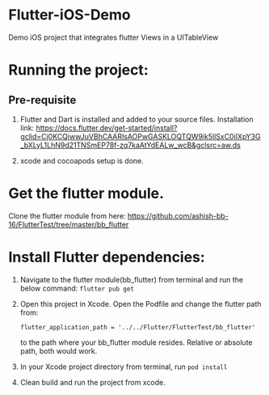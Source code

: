 # Flutter-iOS-Demo
Demo iOS project that integrates flutter Views in a UITableView


# Running the project:

## Pre-requisite
1) Flutter and Dart is installed and added to your source files.
Installation link: https://docs.flutter.dev/get-started/install?gclid=Cj0KCQjwwJuVBhCAARIsAOPwGASKLOQTQW9ik5llSxC0iIXpY3G_bXLyL1LhN9d21TNSmEP78f-zq7kaAtYdEALw_wcB&gclsrc=aw.ds

2) xcode and cocoapods setup is done.

# Get the flutter module.
Clone the flutter module from here: https://github.com/ashish-bb-16/FlutterTest/tree/master/bb_flutter

# Install Flutter dependencies:

1) Navigate to the flutter module(bb_flutter) from terminal and run the below command:
   `flutter pub get`
   
2) Open this project in Xcode. Open the Podfile and change the flutter path from: 
   ```
   flutter_application_path = '../../Flutter/FlutterTest/bb_flutter'
   ```
   to the path where your bb_flutter module resides. Relative or absolute path, both would work.
   
3) In your Xcode project directory from terminal, run `pod install`
4) Clean build and run the project from xcode.

